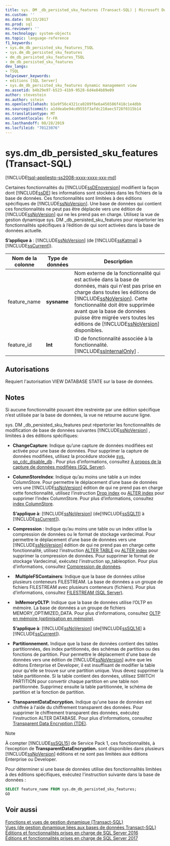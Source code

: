 ```yaml
---
title: sys. DM _db_persisted_sku_features (Transact-SQL) | Microsoft Docs
ms.custom: ''
ms.date: 08/23/2017
ms.prod: sql
ms.reviewer: ''
ms.technology: system-objects
ms.topic: language-reference
f1_keywords:
- sys.dm_db_persisted_sku_features_TSQL
- sys.dm_db_persisted_sku_features
- dm_db_persisted_sku_features_TSQL
- dm_db_persisted_sku_features
dev_langs:
- TSQL
helpviewer_keywords:
- editions [SQL Server]
- sys.dm_db_persisted_sku_features dynamic management view
ms.assetid: b4b29e97-b523-41b9-9528-6d4e84b89e09
author: stevestein
ms.author: sstein
ms.openlocfilehash: b1e9f56c4321ca0289f6e6a456586f418c1e4dbb
ms.sourcegitcommit: a1ddeabe94cd9555f3afdc210aec5728f0315b14
ms.translationtype: MT
ms.contentlocale: fr-FR
ms.lasthandoff: 08/28/2019
ms.locfileid: "70123076"
---
```

# <a name="sysdm_db_persisted_sku_features-transact-sql"></a>sys.dm_db_persisted_sku_features (Transact-SQL)
[!INCLUDE[tsql-appliesto-ss2008-xxxx-xxxx-xxx-md](../../includes/tsql-appliesto-ss2008-xxxx-xxxx-xxx-md.md)]

  Certaines fonctionnalités du [!INCLUDE[ssDEnoversion](../../includes/ssdenoversion-md.md)] modifient la façon dont [!INCLUDE[ssDE](../../includes/ssde-md.md)] les informations sont stockées dans les fichiers de la base de données. Ces fonctionnalités sont limitées à des éditions spécifiques de [!INCLUDE[ssNoVersion](../../includes/ssnoversion-md.md)]. Une base de données qui contient ces fonctionnalités ne peut pas être déplacée vers une édition de [!INCLUDE[ssNoVersion](../../includes/ssnoversion-md.md)] qui ne les prend pas en charge. Utilisez la vue de gestion dynamique sys. DM _db_persisted_sku_features pour répertorier les fonctionnalités spécifiques à l’édition de qui sont activées dans la base de données actuelle.
  
**S’applique à** : [!INCLUDE[ssNoVersion](../../includes/ssnoversion-md.md)] (de [!INCLUDE[ssKatmai](../../includes/sskatmai-md.md)] à [!INCLUDE[ssCurrent](../../includes/sscurrent-md.md)]).
  
|Nom de la colonne|Type de données|Description|  
|-----------------|---------------|-----------------|  
|feature_name|**sysname**|Nom externe de la fonctionnalité qui est activée dans la base de données, mais qui n'est pas prise en charge dans toutes les éditions de [!INCLUDE[ssNoVersion](../../includes/ssnoversion-md.md)]. Cette fonctionnalité doit être supprimée avant que la base de données puisse être migrée vers toutes les éditions de [!INCLUDE[ssNoVersion](../../includes/ssnoversion-md.md)] disponibles.|  
|feature_id|**Int**|ID de fonctionnalité associée à la fonctionnalité. [!INCLUDE[ssInternalOnly](../../includes/ssinternalonly-md.md)] .|  
  
## <a name="permissions"></a>Autorisations  
 Requiert l'autorisation VIEW DATABASE STATE sur la base de données.  
  
## <a name="remarks"></a>Notes  
 Si aucune fonctionnalité pouvant être restreinte par une édition spécifique n’est utilisée par la base de données, la vue ne retourne aucune ligne.  
  
 sys. DM _db_persisted_sku_features peut répertorier les fonctionnalités de modification de base de données suivantes [!INCLUDE[ssNoVersion](../../includes/ssnoversion-md.md)] , limitées à des éditions spécifiques:  
  
-   **ChangeCapture**: Indique qu’une capture de données modifiées est activée pour une base de données. Pour supprimer la capture de données modifiées, utilisez la procédure stockée [sys. sp_cdc_disable_db](../../relational-databases/system-stored-procedures/sys-sp-cdc-disable-db-transact-sql.md) . Pour plus d’informations, consultez [À propos de la capture de données modifiées &#40;SQL Server&#41;](../../relational-databases/track-changes/about-change-data-capture-sql-server.md).  
  
-   **ColumnStoreIndex**: Indique qu’au moins une table a un index ColumnStore. Pour permettre le déplacement d’une base de données vers une [!INCLUDE[ssNoVersion](../../includes/ssnoversion-md.md)] édition de qui ne prend pas en charge cette fonctionnalité, utilisez l’instruction [Drop index](../../t-sql/statements/drop-index-transact-sql.md) ou [ALTER index](../../t-sql/statements/alter-index-transact-sql.md) pour supprimer l’index ColumnStore. Pour plus d’informations, consultez [index ColumnStore](../../relational-databases/indexes/columnstore-indexes-overview.md).  
  
    **S’applique à**: [!INCLUDE[ssNoVersion](../../includes/ssnoversion-md.md)] (de[!INCLUDE[ssSQL11](../../includes/sssql11-md.md)] à [!INCLUDE[ssCurrent](../../includes/sscurrent-md.md)]).  
  
-   **Compression** : Indique qu’au moins une table ou un index utilise la compression de données ou le format de stockage vardecimal. Pour permettre le déplacement d’une base de données vers une [!INCLUDE[ssNoVersion](../../includes/ssnoversion-md.md)] édition de qui ne prend pas en charge cette fonctionnalité, utilisez l’instruction [ALTER TABLE](../../t-sql/statements/alter-table-transact-sql.md) ou [ALTER index](../../t-sql/statements/alter-index-transact-sql.md) pour supprimer la compression de données. Pour supprimer le format de stockage Vardecimal, exécutez l'instruction sp_tableoption. Pour plus d’informations, consultez [Compression de données](../../relational-databases/data-compression/data-compression.md).  
  
-   **MultipleFSContainers**: Indique que la base de données utilise plusieurs conteneurs FILESTREAM. La base de données a un groupe de fichiers FILESTREAM avec plusieurs conteneurs (fichiers). Pour plus d’informations, consultez [FILESTREAM &#40;SQL Server&#41;](../../relational-databases/blob/filestream-sql-server.md).  
  
-   **InMemoryOLTP**: Indique que la base de données utilise l’OLTP en mémoire. La base de données a un groupe de fichiers MEMORY_OPTIMIZED_DATA. Pour plus d’informations, consultez [OLTP en mémoire &#40;optimisation en mémoire&#41;](../../relational-databases/in-memory-oltp/in-memory-oltp-in-memory-optimization.md).  
  
  **S’applique à**: [!INCLUDE[ssNoVersion](../../includes/ssnoversion-md.md)] (de[!INCLUDE[ssSQL14](../../includes/sssql14-md.md)] à [!INCLUDE[ssCurrent](../../includes/sscurrent-md.md)]). 
  
-   **Partitionnement.** Indique que la base de données contient des tables partitionnées, des index partitionnés, des schémas de partition ou des fonctions de partition. Pour permettre le déplacement d'une base de données vers une édition de [!INCLUDE[ssNoVersion](../../includes/ssnoversion-md.md)] autre que les éditons Enterprise et Developer, il est insuffisant de modifier la table pour qu'elle se trouve sur une partition unique. Vous devez supprimer la table partitionnée. Si la table contient des données, utilisez SWITCH PARTITION pour convertir chaque partition en une table non partitionnée. Supprimez ensuite la table partitionnée, le schéma de partition et la fonction de partition.  
  
-   **TransparentDataEncryption.** Indique qu'une base de données est chiffrée à l'aide du chiffrement transparent des données. Pour supprimer le chiffrement transparent des données, exécutez l'instruction ALTER DATABASE. Pour plus d’informations, consultez [Transparent Data Encryption &#40;TDE&#41;](../../relational-databases/security/encryption/transparent-data-encryption.md).  

> [!NOTE]
> À compter [!INCLUDE[ssSQL15](../../includes/sssql15-md.md)] de Service Pack 1, ces fonctionnalités, à l’exception de **TransparentDataEncryption.** sont disponibles dans plusieurs [!INCLUDE[ssNoVersion](../../includes/ssnoversion-md.md)] éditions et ne sont pas limitées aux éditions Enterprise ou Developer.

 Pour déterminer si une base de données utilise des fonctionnalités limitées à des éditions spécifiques, exécutez l'instruction suivante dans la base de données :  
  
```sql  
SELECT feature_name FROM sys.dm_db_persisted_sku_features;  
GO  
```  
  
## <a name="see-also"></a>Voir aussi  
 [Fonctions et vues de gestion dynamique &#40;Transact-SQL&#41;](~/relational-databases/system-dynamic-management-views/system-dynamic-management-views.md)   
 [Vues &#40;de gestion dynamique liées aux bases de données Transact-SQL&#41;](../../relational-databases/system-dynamic-management-views/database-related-dynamic-management-views-transact-sql.md)   
 [Éditions et fonctionnalités prises en charge de SQL Server 2016](../../sql-server/editions-and-components-of-sql-server-2016.md)   
 [Éditions et fonctionnalités prises en charge de SQL Server 2017](../../sql-server/editions-and-components-of-sql-server-2017.md)  
  

